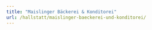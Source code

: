 ```yaml
---
title: "Maislinger Bäckerei & Konditorei"
url: /hallstatt/maislinger-baeckerei-und-konditorei/
---
```

